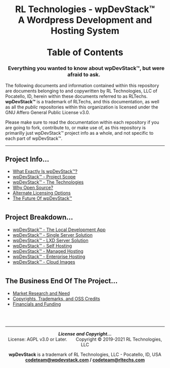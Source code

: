 <div align="center">

# RL Technologies - wpDevStack&trade;<br>A Wordpress Development and Hosting System<br><br>Table of Contents
### **&nbsp; Everything you wanted to know about wpDevStack&trade;, but were afraid to ask. &nbsp;**

</div>

The following documents and information contained within this repository are documents belonging to and copywritten by RL Technologies, LLC of Pocatello, ID, herein within these documents referred to as RLTechs. **wpDevStack&trade;** is a trademark of RLTechs, and this documentation, as well as all the *public* repositories within this organization is licensed under the GNU Affero General Public License v3.0.

Please make sure to read the documentation within each repository if you are going to fork, contribute to, or make use of, as this repository is primarilly just wpDevStack&trade; project info as a whole, and not specific to each part of wpDevStack&trade;.
<hr>


## Project Info...
* [What Exactly Is wpDevStack&trade;?](./theProject/about.md)
* [wpDevStack&trade; - Project Scope](./theProject/scope.md)
* [wpDevStack&trade; - The Technologies](./theProject/tech.md)
* [Why Open Source?](./theProject/whyoss.md)
* [Alternate Licensing Options](./theProject/licenses.md)
* [The Future Of wpDevStack&trade;](./theProject/future.md)

#
## Project Breakdown...
* [wpDevStack&trade; - The Local Development App](./theBreakdown/wds-locdev.md)
* [wpDevStack&trade; - Single Server Solution](./theBreakdown/wds-oneserver.md)
* [wpDevStack&trade; - LXD Server Solution](./theBreakdown/wds-lxdserver.md)
* [wpDevStack&trade; - Self Hosting](./theBreakdown/selfhost.md)
* [wpDevStack&trade; - Managed Hosting](./theBreakdown/manghost.md)
* [wpDevStack&trade; - Enterprise Hosting](./theBreakdown/enthost.md)
* [wpDevStack&trade; - Cloud Images](./theBreakdown/cloudimg.md)

#
## The Business End Of The Project...
* [Market Research and Need](./theBusiness/marketing.md)
* [Copyrights, Trademarks, and OSS  Credits](./theBusiness/copyrights.md)
* [Financials and Funding](./theBusiness/finance.md)

<div align="center">
<br><br>
<hr>
<b><i>License and Copyright...</i></b><br>
License: AGPL v3.0 or Later.  &nbsp; &nbsp; &nbsp; Copyright &copy; 2019-2021 RL Technologies, LLC

**wpDevStack** is a trademark of RL Technologies, LLC - Pocatello, ID, USA<br>
**codeteam@wpdevstack.com  /  codeteam@rltechs.com**
</div>

